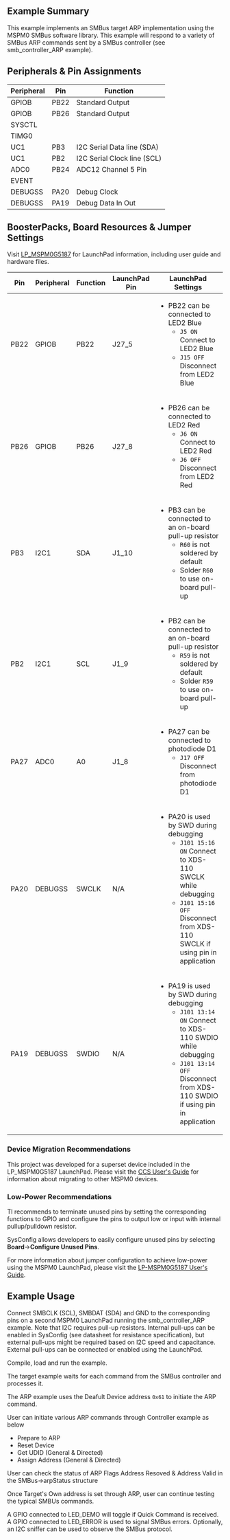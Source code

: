 ## Example Summary

This example implements an SMBus target ARP implementation using the MSPM0 SMBus software library. 
This example will respond to a variety of SMBus ARP commands sent by a SMBus
controller (see smb_controller_ARP example).

## Peripherals & Pin Assignments

| Peripheral | Pin | Function |
| --- | --- | --- |
| GPIOB | PB22 | Standard Output |
| GPIOB | PB26 | Standard Output |
| SYSCTL |  |  |
| TIMG0 |  |  |
| UC1 | PB3 | I2C Serial Data line (SDA) |
| UC1 | PB2 | I2C Serial Clock line (SCL) |
| ADC0 | PB24 | ADC12 Channel 5 Pin |
| EVENT |  |  |
| DEBUGSS | PA20 | Debug Clock |
| DEBUGSS | PA19 | Debug Data In Out |

## BoosterPacks, Board Resources & Jumper Settings

Visit [LP_MSPM0G5187](https://www.ti.com/tool/LP-MSPM0G5187) for LaunchPad information, including user guide and hardware files.

| Pin | Peripheral | Function | LaunchPad Pin | LaunchPad Settings |
| --- | --- | --- | --- | --- |
| PB22 | GPIOB | PB22 | J27_5 | <ul><li>PB22 can be connected to LED2 Blue<br><ul><li>`J5 ON` Connect to LED2 Blue<br><li>`J15 OFF` Disconnect from LED2 Blue</ul></ul> |
| PB26 | GPIOB | PB26 | J27_8 | <ul><li>PB26 can be connected to LED2 Red<br><ul><li>`J6 ON` Connect to LED2 Red<br><li>`J6 OFF` Disconnect from LED2 Red</ul></ul> |
| PB3 | I2C1 | SDA | J1_10 | <ul><li>PB3 can be connected to an on-board pull-up resistor<br><ul><li>`R60` is not soldered by default<br><li>Solder `R60` to use on-board pull-up</ul></ul> |
| PB2 | I2C1 | SCL | J1_9 | <ul><li>PB2 can be connected to an on-board pull-up resistor<br><ul><li>`R59` is not soldered by default<br><li>Solder `R59` to use on-board pull-up</ul></ul> |
| PA27 | ADC0 | A0 | J1_8 | <ul><li>PA27 can be connected to photodiode D1<br><ul><li>`J17 OFF` Disconnect from photodiode D1</ul></ul> |
| PA20 | DEBUGSS | SWCLK | N/A | <ul><li>PA20 is used by SWD during debugging<br><ul><li>`J101 15:16 ON` Connect to XDS-110 SWCLK while debugging<br><li>`J101 15:16 OFF` Disconnect from XDS-110 SWCLK if using pin in application</ul></ul> |
| PA19 | DEBUGSS | SWDIO | N/A | <ul><li>PA19 is used by SWD during debugging<br><ul><li>`J101 13:14 ON` Connect to XDS-110 SWDIO while debugging<br><li>`J101 13:14 OFF` Disconnect from XDS-110 SWDIO if using pin in application</ul></ul> |

### Device Migration Recommendations
This project was developed for a superset device included in the LP_MSPM0G5187 LaunchPad. Please
visit the [CCS User's Guide](https://software-dl.ti.com/msp430/esd/MSPM0-SDK/latest/docs/english/tools/ccs_ide_guide/doc_guide/doc_guide-srcs/ccs_ide_guide.html#sysconfig-project-migration)
for information about migrating to other MSPM0 devices.

### Low-Power Recommendations
TI recommends to terminate unused pins by setting the corresponding functions to
GPIO and configure the pins to output low or input with internal
pullup/pulldown resistor.

SysConfig allows developers to easily configure unused pins by selecting **Board**→**Configure Unused Pins**.

For more information about jumper configuration to achieve low-power using the
MSPM0 LaunchPad, please visit the [LP-MSPM0G5187 User's Guide](https://www.ti.com/lit/slau873).

## Example Usage

Connect SMBCLK (SCL), SMBDAT (SDA) and GND to the corresponding pins on a second
MSPM0 LaunchPad running the smb_controller_ARP example.
Note that I2C requires pull-up resistors. Internal pull-ups can be enabled in
SysConfig (see datasheet for resistance specification), but external pull-ups
might be required based on I2C speed and capacitance. External pull-ups can be
connected or enabled using the LaunchPad.


Compile, load and run the example.

The target example waits for each command from the SMBus controller and 
processes it.

The ARP example uses the Deafult Device address `0x61` to initiate the ARP command.

User can initiate various ARP commands through Controller example as below

- Prepare to ARP
- Reset Device
- Get UDID (General & Directed)
- Assign Address (General & Directed)

User can check the status of ARP Flags Address Resoved & Address Valid in the SMBus->arpStatus structure

Once Target's Own address is set through ARP, user can continue testing the typical SMBUs commands.

A GPIO connected to LED_DEMO will toggle if Quick Command is received.
A GPIO connected to LED_ERROR is used to signal SMBus errors.
Optionally, an I2C sniffer can be used to observe the SMBus protocol.

